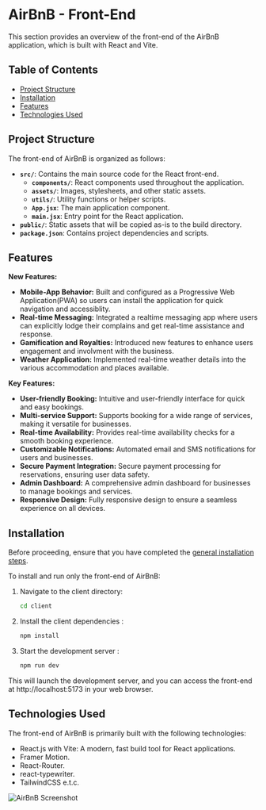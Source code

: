 # AirBnB - Front-End

This section provides an overview of the front-end of the AirBnB application, which is built with React and Vite.

## Table of Contents

- [Project Structure](#project-structure)
- [Installation](#installation)
- [Features](#features)
- [Technologies Used](#technologies-used)

## Project Structure

The front-end of AirBnB is organized as follows:

- **`src/`**: Contains the main source code for the React front-end.
  - **`components/`**: React components used throughout the application.
  - **`assets/`**: Images, stylesheets, and other static assets.
  - **`utils/`**: Utility functions or helper scripts.
  - **`App.jsx`**: The main application component.
  - **`main.jsx`**: Entry point for the React application.
- **`public/`**: Static assets that will be copied as-is to the build directory.
- **`package.json`**: Contains project dependencies and scripts.


## Features
**New Features:**

- **Mobile-App Behavior:** Built and configured as a Progressive Web Application(PWA) so users can install the application for quick navigation and accessiblity.
- **Real-time Messaging:** Integrated a realtime messaging app where users can explicitly lodge their complains and get real-time assistance and response.
- **Gamification and Royalties:** Introduced new features to enhance users engagement and involvment with the business.
- **Weather Application:** Implemented real-time weather details into the various accommodation and places available.
  
**Key Features:**

- **User-friendly Booking:** Intuitive and user-friendly interface for quick and easy bookings.
- **Multi-service Support:** Supports booking for a wide range of services, making it versatile for businesses.
- **Real-time Availability:** Provides real-time availability checks for a smooth booking experience.
- **Customizable Notifications:** Automated email and SMS notifications for users and businesses.
- **Secure Payment Integration:** Secure payment processing for reservations, ensuring user data safety.
- **Admin Dashboard:** A comprehensive admin dashboard for businesses to manage bookings and services.
- **Responsive Design:** Fully responsive design to ensure a seamless experience on all devices.

## Installation

Before proceeding, ensure that you have completed the [general installation steps](../README.md#installation).

To install and run only the front-end of AirBnB:

1. Navigate to the client directory:
   ```bash
   cd client
2. Install the client dependencies :
   ```bash
   npm install
3. Start the development server :
   ```bash
   npm run dev

This will launch the development server, and you can access the front-end at http://localhost:5173 in your web browser.


## Technologies Used
The front-end of AirBnB is primarily built with the following technologies:

- React.js with Vite: A modern, fast build tool for React applications.
- Framer Motion.
- React-Router.
- react-typewriter.
- TailwindCSS e.t.c.


![AirBnB Screenshot](https://res.cloudinary.com/dljgkzwfz/image/upload/v1694427320/Github%20ReadMe%20Screenshots/Screenshot_73_hdcphh.png)




